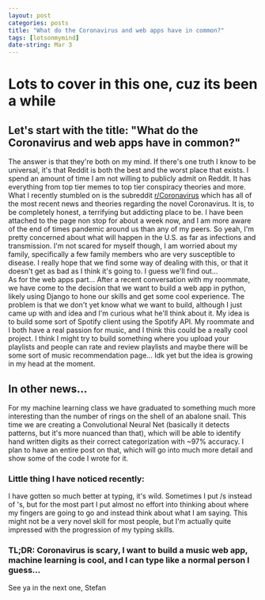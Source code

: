 ```yaml
---
layout: post
categories: posts
title: "What do the Coronavirus and web apps have in common?"
tags: [lotsonmymind]
date-string: Mar 3
---
```

# Lots to cover in this one, cuz its been a while
## Let's start with the title: "What do the Coronavirus and web apps have in common?"
The answer is that they're both on my mind. If there's one truth I know to be universal,
it's that Reddit is both the best and the worst place that exists. I spend an amount of time I am not willing
to publicly admit on Reddit. It has everything from top tier memes to top tier conspiracy theories and more. What I recently stumbled on
is the subreddit <a href="https://reddit.com/r/Coronavirus">r/Coronavirus</a> which has all of the most recent news and theories regarding the
novel Coronavirus. It is, to be completely honest, a terrifying but addicting place to be. I have been attached to the page non stop for about a
week now, and I am more aware of the end of times pandemic around us than any of my peers. So yeah, I'm pretty concerned about what will happen in
the U.S. as far as infections and transmission. I'm not scared for myself though, I am worried about my family, specifically a few family members who
are very susceptible to disease. I really hope that we find some way of dealing with this, or that it doesn't get as bad as I think it's going to.
I guess we'll find out...
<br/>
As for the web apps part... After a recent conversation with my roommate, we have come to the decision that we want to build a web app in python, likely
using Django to hone our skills and get some cool experience. The problem is that we don't yet know what we want to build, although I just came up
with and idea and I'm curious what he'll think about it. My idea is to build some sort of Spotify client using the Spotify API. My roommate and I both have
a real passion for music, and I think this could be a really cool project. I think I might try to build something where you upload your playlists and people
can rate and review playlists and maybe there will be some sort of music recommendation page... Idk yet but the idea is growing in my head at the moment.

## In other news...
For my machine learning class we have graduated to something much more interesting than the number of rings on the shell of an abalone snail.
This time we are creating a Convolutional Neural Net (basically it detects patterns, but it's more nuanced than that), which will be able to identify
hand written digits as their correct categorization with ~97% accuracy. I plan to have an entire post on that, which will go into much more detail and
show some of the code I wrote for it.

### Little thing I have noticed recently:
I have gotten so much better at typing, it's wild. Sometimes I put /s instead of 's, but for the most part I put almost no effort into thinking about where
my fingers are going to go and instead think about what I am saying. This might not be a very novel skill for most people, but I'm actually quite impressed with
the progression of my typing skills.

### TL;DR: Coronavirus is scary, I want to build a music web app, machine learning is cool, and I can type like a normal person I guess...

See ya in the next one,
Stefan
